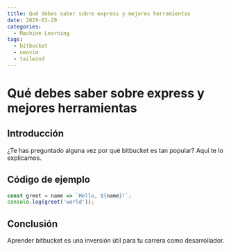 ```yaml
---
title: Qué debes saber sobre express y mejores herramientas
date: 2029-03-29
categories:
  - Machine Learning
tags:
  - bitbucket
  - neovim
  - tailwind
---
```


# Qué debes saber sobre express y mejores herramientas

## Introducción

¿Te has preguntado alguna vez por qué bitbucket es tan popular? Aquí te lo explicamos.

## Código de ejemplo

```javascript
const greet = name => `Hello, ${name}!`;
console.log(greet('world'));
```

## Conclusión

Aprender bitbucket es una inversión útil para tu carrera como desarrollador.